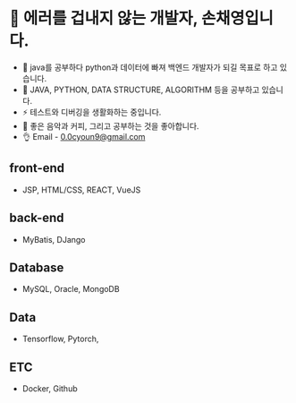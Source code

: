 # 👋 에러를 겁내지 않는 개발자, 손채영입니다.

- 👀 java를 공부하다 python과 데이터에 빠져 백엔드 개발자가 되길 목표로 하고 있습니다.
- 🌱 JAVA, PYTHON, DATA STRUCTURE, ALGORITHM 등을 공부하고 있습니다.
- ⚡ 테스트와 디버깅을 생활화하는 중입니다.
- 🖤 좋은 음악과 커피, 그리고 공부하는 것을 좋아합니다.
- 👌 Email - 0.0cyoun9@gmail.com


## front-end
-  JSP, HTML/CSS, REACT, VueJS
## back-end
- MyBatis, DJango
## Database
- MySQL, Oracle, MongoDB
## Data
- Tensorflow, Pytorch,
## ETC
- Docker, Github
